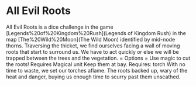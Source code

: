 # All Evil Roots

All Evil Roots is a dice challenge in the game [Legends%20of%20Kingdom%20Rush](Legends of Kingdom Rush) in the map [The%20Wild%20Moon](The Wild Moon) identified by mid-node thorns.
Traversing the thicket, we find ourselves facing a wall of moving roots that start to surround us.
We have to act quickly or else we will be trapped between the trees and the vegetation.
= Options =
Use magic to cut the roots!
Requires Magical unit
Keep them at bay.
Requires: torch
With no time to waste, we set our torches aflame.
The roots backed up, wary of the heat and danger, buying us enough time to scurry past them unscathed.